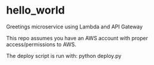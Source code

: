 # hello_world
Greetings microservice using Lambda and API Gateway

This repo assumes you have an AWS account with proper access/permissions to AWS.

The deploy script is run with: python deploy.py <rest-api-id> <region> <stage-name>
